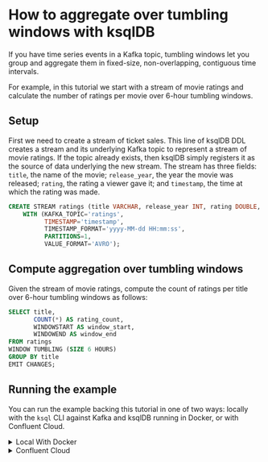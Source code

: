 <!-- title: How to aggregate over tumbling windows with ksqlDB -->
<!-- description: In this tutorial, learn how to aggregate over tumbling windows with ksqlDB, with step-by-step instructions and supporting code. -->

# How to aggregate over tumbling windows with ksqlDB

If you have time series events in a Kafka topic, tumbling windows let you group and aggregate them in fixed-size, non-overlapping, contiguous time intervals.

For example, in this tutorial we start with a stream of movie ratings and calculate the number of ratings per movie over 6-hour tumbling windows.

## Setup

First we need to create a stream of ticket sales. This line of ksqlDB DDL creates a stream and its underlying Kafka topic to represent 
a stream of movie ratings. If the topic already exists, then ksqlDB simply registers it as the source of data underlying the new stream. 
The stream has three fields: `title`, the name of the movie; `release_year`, the year the movie was released; `rating`, the rating a viewer gave it; and `timestamp`,
the time at which the rating was made.

```sql
CREATE STREAM ratings (title VARCHAR, release_year INT, rating DOUBLE, timestamp VARCHAR)
    WITH (KAFKA_TOPIC='ratings',
          TIMESTAMP='timestamp',
          TIMESTAMP_FORMAT='yyyy-MM-dd HH:mm:ss',
          PARTITIONS=1,
          VALUE_FORMAT='AVRO');
```

## Compute aggregation over tumbling windows

Given the stream of movie ratings, compute the count of ratings per title over 6-hour tumbling windows as follows:

```sql
SELECT title,
       COUNT(*) AS rating_count,
       WINDOWSTART AS window_start,
       WINDOWEND AS window_end
FROM ratings
WINDOW TUMBLING (SIZE 6 HOURS)
GROUP BY title
EMIT CHANGES;
```

## Running the example

You can run the example backing this tutorial in one of two ways: locally with the `ksql` CLI against Kafka and ksqlDB running in Docker, or with Confluent Cloud.

<details>
  <summary>Local With Docker</summary>

  ### Prerequisites

  * Docker running via [Docker Desktop](https://docs.docker.com/desktop/) or [Docker Engine](https://docs.docker.com/engine/install/)
  * [Docker Compose](https://docs.docker.com/compose/install/). Ensure that the command `docker compose version` succeeds.

  ### Run the commands

  Clone the `confluentinc/tutorials` GitHub repository (if you haven't already) and navigate to the `tutorials` directory:

  ```shell
  git clone git@github.com:confluentinc/tutorials.git
  cd tutorials
  ```

  Start ksqlDB and Kafka:

  ```shell
  docker compose -f ./docker/docker-compose-ksqldb.yml up -d
  ```

  Next, open the ksqlDB CLI:

  ```shell
  docker exec -it ksqldb-cli ksql http://ksqldb-server:8088
  ```

  Run the following SQL statements to create the `ratings` stream backed by Kafka running in Docker and populate it with
  test data.

  ```sql
  CREATE STREAM ratings (title VARCHAR, release_year INT, rating DOUBLE, timestamp VARCHAR)
    WITH (KAFKA_TOPIC='ratings',
          TIMESTAMP='timestamp',
          TIMESTAMP_FORMAT='yyyy-MM-dd HH:mm:ss',
          PARTITIONS=1,
          VALUE_FORMAT='AVRO');
  ```

  ```sql
  INSERT INTO ratings (title, release_year, rating, timestamp) VALUES ('Twisters', 2024, 8.2, '2024-09-24 01:00:00');
  INSERT INTO ratings (title, release_year, rating, timestamp) VALUES ('Twisters', 2024, 4.5, '2024-09-24 05:00:00');
  INSERT INTO ratings (title, release_year, rating, timestamp) VALUES ('Twisters', 2024, 5.1, '2024-09-24 07:00:00');

  INSERT INTO ratings (title, release_year, rating, timestamp) VALUES ('Unfrosted', 2024, 4.9, '2024-09-24 09:00:00');
  INSERT INTO ratings (title, release_year, rating, timestamp) VALUES ('Unfrosted', 2024, 5.6, '2024-09-24 08:00:00');

  INSERT INTO ratings (title, release_year, rating, timestamp) VALUES ('Family Switch', 2023, 3.6, '2024-09-24 12:00:00');
  INSERT INTO ratings (title, release_year, rating, timestamp) VALUES ('Family Switch', 2023, 6.0, '2024-09-24 15:00:00');
  INSERT INTO ratings (title, release_year, rating, timestamp) VALUES ('Family Switch', 2023, 4.6, '2024-09-24 22:00:00');

  INSERT INTO ratings (title, release_year, rating, timestamp) VALUES ('Oppenheimer', 2023, 9.9, '2024-09-24 05:00:00');
  INSERT INTO ratings (title, release_year, rating, timestamp) VALUES ('Oppenheimer', 2023, 4.2, '2024-09-24 02:00:00');

  INSERT INTO ratings (title, release_year, rating, timestamp) VALUES ('Inside Out 2', 2024, 3.5, '2024-09-24 18:00:00');
  ```

  Next, run the tumbling window query to generate a table of ratings per title over 6-hour tumbling windows. Note that we
  first tell ksqlDB to consume from the beginning of the stream, and we also configure the query to use caching so that
  we only get one row per tumbling window.

  ```sql
  SET 'auto.offset.reset'='earliest';
  SET 'ksql.streams.cache.max.bytes.buffering' = '10000000';

  SELECT title,
         COUNT(*) AS rating_count,
         WINDOWSTART AS window_start,
         WINDOWEND AS window_end
  FROM ratings
  WINDOW TUMBLING (SIZE 6 HOURS)
  GROUP BY title
  EMIT CHANGES;
  ```

  The query output should look like this:

  ```plaintext
  +-------------------+-------------------+-------------------+-------------------+
  |TITLE              |RATING_COUNT       |WINDOW_START       |WINDOW_END         |
  +-------------------+-------------------+-------------------+-------------------+
  |Twisters           |2                  |1727136000000      |1727157600000      |
  |Twisters           |1                  |1727157600000      |1727179200000      |
  |Unfrosted          |2                  |1727157600000      |1727179200000      |
  |Family Switch      |2                  |1727179200000      |1727200800000      |
  |Family Switch      |1                  |1727200800000      |1727222400000      |
  |Oppenheimer        |2                  |1727136000000      |1727157600000      |
  |Inside Out 2       |1                  |1727200800000      |1727222400000      |
  +-------------------+-------------------+-------------------+-------------------+
  ```

  When you are finished, exit the ksqlDB CLI by entering `CTRL-D` and clean up the containers used for this tutorial by running:

  ```shell
  docker compose -f ./docker/docker-compose-ksqldb.yml down
  ```

</details>

<details>
  <summary>Confluent Cloud</summary>

  ### Prerequisites

  * A [Confluent Cloud](https://confluent.cloud/signup) account
  * The [Confluent CLI](https://docs.confluent.io/confluent-cli/current/install.html) installed on your machine

  ### Create Confluent Cloud resources

  Login to your Confluent Cloud account:

  ```shell
  confluent login --prompt --save
  ```

  Install a CLI plugin that will streamline the creation of resources in Confluent Cloud:

  ```shell
  confluent plugin install confluent-cloud_kickstart
  ```

  Run the following command to create a Confluent Cloud environment and Kafka cluster. This will create 
  resources in AWS region `us-west-2` by default, but you may override these choices by passing the `--cloud` argument with
  a value of `aws`, `gcp`, or `azure`, and the `--region` argument that is one of the cloud provider's supported regions,
  which you can list by running `confluent kafka region list --cloud <CLOUD PROVIDER>`
  
  ```shell
  confluent cloud-kickstart --name ksqldb-tutorial \
    --environment-name ksqldb-tutorial \
    --output-format stdout
  ```

  Now, create a ksqlDB cluster by first getting your user ID of the form `u-123456` when you run this command:

  ```shell
  confluent iam user list
  ```

  And then create a ksqlDB cluster called `ksqldb-tutorial` with access linked to your user account:

  ```shell
  confluent ksql cluster create ksqldb-tutorial \
    --credential-identity <USER ID>
  ```

  ### Run the commands

  Login to the [Confluent Cloud Console](https://confluent.cloud/). Select `Environments` in the lefthand navigation,
  and then click the `ksqldb-tutorial` environment tile. Click the `ksqldb-tutorial` Kafka cluster tile, and then
  select `ksqlDB` in the lefthand navigation.

  The cluster may take a few minutes to be provisioned. Once its status is `Up`, click the cluster name and scroll down to the editor.

  In the query properties section at the bottom, change the value for `auto.offset.reset` to `Earliest` so that ksqlDB 
  will consume from the beginning of the stream we create. Then click `Add another field` and add a property
  `cache.max.bytes.buffering` with value `10000000`. This configures the tumbling window query to use caching so that we only get
  one row per tumbling window.

  Enter the following statements in the editor and click `Run query`. This creates the `ratings` stream and
  populates it with test data.

  ```sql
  CREATE STREAM ratings (title VARCHAR, release_year INT, rating DOUBLE, timestamp VARCHAR)
    WITH (KAFKA_TOPIC='ratings',
          TIMESTAMP='timestamp',
          TIMESTAMP_FORMAT='yyyy-MM-dd HH:mm:ss',
          PARTITIONS=1,
          VALUE_FORMAT='AVRO');

  INSERT INTO ratings (title, release_year, rating, timestamp) VALUES ('Twisters', 2024, 8.2, '2024-09-24 01:00:00');
  INSERT INTO ratings (title, release_year, rating, timestamp) VALUES ('Twisters', 2024, 4.5, '2024-09-24 05:00:00');
  INSERT INTO ratings (title, release_year, rating, timestamp) VALUES ('Twisters', 2024, 5.1, '2024-09-24 07:00:00');

  INSERT INTO ratings (title, release_year, rating, timestamp) VALUES ('Unfrosted', 2024, 4.9, '2024-09-24 09:00:00');
  INSERT INTO ratings (title, release_year, rating, timestamp) VALUES ('Unfrosted', 2024, 5.6, '2024-09-24 08:00:00');

  INSERT INTO ratings (title, release_year, rating, timestamp) VALUES ('Family Switch', 2023, 3.6, '2024-09-24 12:00:00');
  INSERT INTO ratings (title, release_year, rating, timestamp) VALUES ('Family Switch', 2023, 6.0, '2024-09-24 15:00:00');
  INSERT INTO ratings (title, release_year, rating, timestamp) VALUES ('Family Switch', 2023, 4.6, '2024-09-24 22:00:00');

  INSERT INTO ratings (title, release_year, rating, timestamp) VALUES ('Oppenheimer', 2023, 9.9, '2024-09-24 05:00:00');
  INSERT INTO ratings (title, release_year, rating, timestamp) VALUES ('Oppenheimer', 2023, 4.2, '2024-09-24 02:00:00');

  INSERT INTO ratings (title, release_year, rating, timestamp) VALUES ('Inside Out 2', 2024, 3.5, '2024-09-24 18:00:00');
  ```

  Next, paste the tumbling window query in the query edit and click `Run query`. This will to generate a table of
  ratings per title over 6-hour tumbling windows

  ```sql
  SELECT title,
         COUNT(*) AS rating_count,
         WINDOWSTART AS window_start,
         WINDOWEND AS window_end
  FROM ratings
  WINDOW TUMBLING (SIZE 6 HOURS)
  GROUP BY title
  EMIT CHANGES;
  ```

  The query output should look like this:

  ```plaintext
  +-------------------+-------------------+-------------------+-------------------+
  |TITLE              |RATING_COUNT       |WINDOW_START       |WINDOW_END         |
  +-------------------+-------------------+-------------------+-------------------+
  |Twisters           |2                  |1727136000000      |1727157600000      |
  |Twisters           |1                  |1727157600000      |1727179200000      |
  |Unfrosted          |2                  |1727157600000      |1727179200000      |
  |Family Switch      |2                  |1727179200000      |1727200800000      |
  |Family Switch      |1                  |1727200800000      |1727222400000      |
  |Oppenheimer        |2                  |1727136000000      |1727157600000      |
  |Inside Out 2       |1                  |1727200800000      |1727222400000      |
  +-------------------+-------------------+-------------------+-------------------+
  ```

  ### Clean up

  When you are finished, delete the `ksqldb-tutorial` environment by first getting the environment ID of the form 
  `env-123456` corresponding to it:

  ```shell
  confluent environment list
  ```

  Delete the environment, including all resources created for this tutorial:

  ```shell
  confluent environment delete <ENVIRONMENT ID>
  ```

</details>

